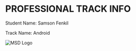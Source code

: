 # PROFESSIONAL TRACK INFO

Student Name: Samson Fenkil 

Track Name: Android

![MSD Logo](assets/msd-6th-batch-logo.png "MSD 6th Batch Logo") 
